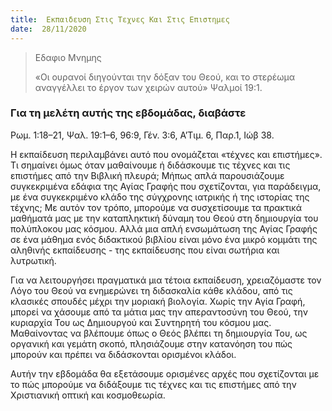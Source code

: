 ```yaml
---
title:  Εκπαιδευση Στις Τεχνες Και Στις Επιστημες
date:  28/11/2020
---
```


> <p>Εδαφιο Μνημης</p>
>  «Οι ουρανοί διηγούνται την δόξαν του Θεού, και το στερέωμα αναγγέλλει το έργον των χειρών αυτού» Ψαλμοί 19:1.

### Για τη μελέτη αυτής της εβδομάδας, διαβάστε
Ρωμ. 1:18–21, Ψαλ. 19:1–6, 96:9, Γέν. 3:6, Α’Τιμ. 6, Παρ.1, Ιώβ 38.

Η εκπαίδευση περιλαμβάνει αυτό που ονομάζεται «τέχνες και επιστήμες». Τι σημαίνει όμως όταν μαθαίνουμε ή διδάσκουμε τις τέχνες και τις επιστήμες από την Βιβλική πλευρά; Μήπως απλά παρουσιάζουμε συγκεκριμένα εδάφια της Αγίας Γραφής που σχετίζονται, για παράδειγμα, με ένα συγκεκριμένο κλάδο της σύγχρονης ιατρικής ή της ιστορίας της τέχνης; Με αυτόν τον τρόπο, μπορούμε να συσχετίσουμε τα πρακτικά μαθήματά μας με την καταπληκτική δύναμη του Θεού στη δημιουργία του πολύπλοκου μας κόσμου. Αλλά μια απλή ενσωμάτωση της Αγίας Γραφής σε ένα μάθημα ενός διδακτικού βιβλίου είναι μόνο ένα μικρό κομμάτι της αληθινής εκπαίδευσης - της εκπαίδευσης που είναι σωτήρια και λυτρωτική.

Για να λειτουργήσει πραγματικά μια τέτοια εκπαίδευση, χρειαζόμαστε τον Λόγο του Θεού να ενημερώνει τη διδασκαλία κάθε κλάδου, από τις κλασικές σπουδές μέχρι την μοριακή βιολογία. Χωρίς την Αγία Γραφή, μπορεί να χάσουμε από τα μάτια μας την απεραντοσύνη του Θεού, την κυριαρχία Του ως Δημιουργού και Συντηρητή του κόσμου μας. Μαθαίνοντας να βλέπουμε όπως ο Θεός βλέπει τη δημιουργία Του, ως οργανική και γεμάτη σκοπό, πλησιάζουμε στην κατανόηση του πώς μπορούν και πρέπει να διδάσκονται ορισμένοι κλάδοι.

Αυτήν την εβδομάδα θα εξετάσουμε ορισμένες αρχές που σχετίζονται με το πώς μπορούμε να διδάξουμε τις τέχνες και τις επιστήμες από την Χριστιανική οπτική και κοσμοθεωρία.